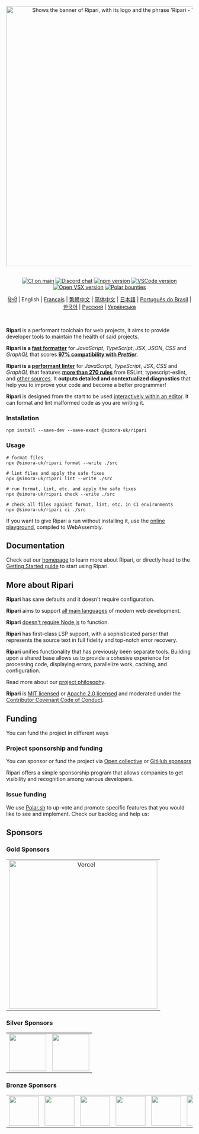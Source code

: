 <div align="center">
  <picture>
    <source media="(prefers-color-scheme: dark)" srcset="https://raw.githubusercontent.com/simora/resources/main/svg/slogan-dark-transparent.svg">
    <source media="(prefers-color-scheme: light)" srcset="https://raw.githubusercontent.com/simora/resources/main/svg/slogan-light-transparent.svg">
    <img alt="Shows the banner of Ripari, with its logo and the phrase 'Ripari - Toolchain of the web'." src="https://raw.githubusercontent.com/simora/resources/main/svg/slogan-light-transparent.svg" width="700">
  </picture>

  <br>
  <br>

  [![CI on main][ci-badge]][ci-url]
  [![Discord chat][discord-badge]][discord-url]
  [![npm version][npm-badge]][npm-url]
  [![VSCode version][vscode-badge]][vscode-url]
  [![Open VSX version][open-vsx-badge]][open-vsx-url]
  [![Polar bounties][polar-badge]][polar-url]

  [ci-badge]: https://github.com/simora-uk/ripari/actions/workflows/main.yml/badge.svg
  [ci-url]: https://github.com/simora-uk/ripari/actions/workflows/main.yml
  [discord-badge]: https://badgen.net/discord/online-members/BypW39g6Yc?icon=discord&label=discord&color=60a5fa
  [discord-url]: https://pashley.org/chat
  [npm-badge]: https://badgen.net/npm/v/@simora-uk/ripari?icon=npm&color=60a5fa&label=%40simora%2Fripari
  [npm-url]: https://www.npmjs.com/package/@simora-uk/ripari/v/latest
  [vscode-badge]: https://badgen.net/vs-marketplace/v/simora.ripari?label=vscode&icon=visualstudio&color=60a5fa
  [vscode-url]: https://marketplace.visualstudio.com/items?itemName=simora.ripari
  [open-vsx-badge]: https://badgen.net/open-vsx/version/simora/ripari?label=open-vsx&color=60a5fa
  [open-vsx-url]: https://open-vsx.org/extension/simora/ripari
  [polar-badge]: https://polar.sh/embed/seeks-funding-shield.svg?org=simora
  [polar-url]: https://polar.sh/simora

<!-- Insert new entries lexicographically by language code.
     For example given below is the same order as these files appear on page:
     https://github.com/simora-uk/ripari/tree/main/packages/@simora-uk/ripari -->

  [हिन्दी](https://github.com/simora-uk/ripari/blob/main/packages/%40simora/ripari/README.hi.md) | English | [Français](https://github.com/simora-uk/ripari/blob/main/packages/%40simora/ripari/README.fr.md) | [繁體中文](https://github.com/simora-uk/ripari/blob/main/packages/%40simora/ripari/README.zh-TW.md) | [简体中文](https://github.com/simora-uk/ripari/blob/main/packages/%40simora/ripari/README.zh-CN.md) | [日本語](https://github.com/simora-uk/ripari/blob/main/packages/%40simora/ripari/README.ja.md) | [Português do Brasil](https://github.com/simora-uk/ripari/blob/main/packages/%40simora/ripari/README.pt-BR.md) | [한국어](https://github.com/simora-uk/ripari/blob/main/packages/%40simora/ripari/README.kr.md) | [Русский](https://github.com/simora-uk/ripari/blob/main/packages/%40simora/ripari/README.ru.md) | [Українська](https://github.com/simora-uk/ripari/blob/main/packages/%40simora/ripari/README.uk.md)
</div>

<br>

**Ripari** is a performant toolchain for web projects, it aims to provide developer tools to maintain the health of said projects.

**Ripari is a [fast formatter](./benchmark#formatting)** for _JavaScript_, _TypeScript_, _JSX_, _JSON_, _CSS_ and _GraphQL_ that scores **[97% compatibility with _Prettier_](https://console.algora.io/challenges/prettier)**.

**Ripari is a [performant linter](https://github.com/simora-uk/ripari/tree/main/benchmark#linting)** for _JavaScript_, _TypeScript_, _JSX_, _CSS_ and _GraphQL_ that features **[more than 270 rules](https://pashley.org/linter/rules/)** from ESLint, typescript-eslint, and [other sources](https://github.com/simora-uk/ripari/discussions/3).
It **outputs detailed and contextualized diagnostics** that help you to improve your code and become a better programmer!

**Ripari** is designed from the start to be used [interactively within an editor](https://pashley.org/guides/integrate-in-editor/).
It can format and lint malformed code as you are writing it.

### Installation

```shell
npm install --save-dev --save-exact @simora-uk/ripari
```

### Usage

```shell
# format files
npx @simora-uk/ripari format --write ./src

# lint files and apply the safe fixes
npx @simora-uk/ripari lint --write ./src

# run format, lint, etc. and apply the safe fixes
npx @simora-uk/ripari check --write ./src

# check all files against format, lint, etc. in CI environments
npx @simora-uk/ripari ci ./src
```

If you want to give Ripari a run without installing it, use the [online playground](https://pashley.org/playground/), compiled to WebAssembly.

## Documentation

Check out our [homepage][simora] to learn more about Ripari,
or directly head to the [Getting Started guide][getting-started] to start using Ripari.

## More about Ripari

**Ripari** has sane defaults and it doesn't require configuration.

**Ripari** aims to support [all main languages][language-support] of modern web development.

**Ripari** [doesn't require Node.js](https://pashley.org/guides/manual-installation/) to function.

**Ripari** has first-class LSP support, with a sophisticated parser that represents the source text in full fidelity and top-notch error recovery.

**Ripari** unifies functionality that has previously been separate tools. Building upon a shared base allows us to provide a cohesive experience for processing code, displaying errors, parallelize work, caching, and configuration.

Read more about our [project philosophy][ripari-philosophy].

**Ripari** is [MIT licensed](https://github.com/simora-uk/ripari/tree/main/LICENSE-MIT) or [Apache 2.0 licensed](https://github.com/simora-uk/ripari/tree/main/LICENSE-APACHE) and moderated under the [Contributor Covenant Code of Conduct](https://github.com/simora-uk/ripari/tree/main/CODE_OF_CONDUCT.md).

## Funding

You can fund the project in different ways

### Project sponsorship and funding

You can sponsor or fund the project via [Open collective](https://opencollective.com/ripari) or [GitHub sponsors](https://github.com/sponsors/simora)

Ripari offers a simple sponsorship program that allows companies to get visibility and recognition among various developers.

### Issue funding

We use [Polar.sh](https://polar.sh/simora) to up-vote and promote specific features that you would like to see and implement. Check our backlog and help us:

## Sponsors

### Gold Sponsors

<table>
  <tbody>
    <tr>
      <td align="center" valign="middle">
        <a href="https://vercel.com/?utm_source=ripari&utm_medium=readme" target="_blank">
          <picture>
            <source media="(prefers-color-scheme: light)" srcset="https://raw.githubusercontent.com/simora/resources/refs/heads/main/sponsors/vercel-dark.png" />
            <source media="(prefers-color-scheme: dark)" srcset="https://raw.githubusercontent.com/simora/resources/refs/heads/main/sponsors/vercel-light.png" />
            <img src="https://raw.githubusercontent.com/simora/resources/refs/heads/main/sponsors/vercel-light.png" width="400" alt="Vercel" />
          </picture>
        </a>
      </td>
    </tr>
  </tbody>
</table>

### Silver Sponsors

<table>
  <tbody>
    <tr>
      <td align="center" valign="middle">
        <a href="https://l2beat.com/?utm_source=ripari&utm_medium=readme" target="_blank"><img src="https://images.opencollective.com/l2beat/c2b2a27/logo/256.png" height="100"></a>
      </td>
      <td align="center" valign="middle">
        <a href="https://www.phoenixlabs.dev/?utm_source=ripari&utm_medium=readme" target="_blank"><img src="https://images.opencollective.com/phoenix-labs/2824ed4/logo/100.png?height=100" height="100"></a>
      </td>
    </tr>
  </tbody>
</table>

### Bronze Sponsors

<table>
  <tbody>
    <tr>
      <td align="center" valign="middle">
        <a href="https://www.kanamekey.com?utm_source=ripari&utm_medium=readme" target="_blank"><img src="https://images.opencollective.com/kaname/d15fd98/logo/256.png?height=80" width="80"></a>
      </td>
      <td align="center" valign="middle">
        <a href="https://nanabit.dev/?utm_source=ripari&utm_medium=readme" target="_blank"><img src="https://images.opencollective.com/nanabit/d15fd98/logo/256.png?height=80" width="80"></a>
      </td>
      <td align="center" valign="middle">
        <a href="https://vital.io/?utm_source=ripari&utm_medium=readme" target="_blank"><img src="https://avatars.githubusercontent.com/u/25357309?s=200" width="80"></a>
      </td>
      <td align="center" valign="middle">
        <a href="https://coderabbit.ai/?utm_source=ripari&utm_medium=readme" target="_blank"><img src="https://avatars.githubusercontent.com/u/132028505?s=200&v=4" width="80"></a>
      </td>
      <td align="center" valign="middle">
        <a href="https://forge42.dev/?utm_source=ripari&utm_medium=readme" target="_blank"><img src="https://avatars.githubusercontent.com/u/161314831?s=200&v=4" width="80"></a>
      </td>
      <td align="center" valign="middle">
        <a href="http://rstudio.org/?utm_source=ripari&utm_medium=readme" target="_blank"><img src="https://avatars.githubusercontent.com/u/513560?s=200&v=4" width="80"></a>
      </td>
    </tr>
  </tbody>
</table>

[simora]: https://pashley.org/
[ripari-philosophy]: https://pashley.org/internals/philosophy/
[language-support]: https://pashley.org/internals/language-support/
[getting-started]: https://pashley.org/guides/getting-started/
